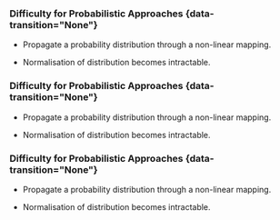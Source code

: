 
### Difficulty for Probabilistic Approaches {data-transition="None"}

-   Propagate a probability distribution through a non-linear mapping.

-   Normalisation of distribution becomes intractable.

<object class="svgplot" data="../slides/diagrams/dimred/nonlinear-mapping-3d-plot.svg"  align="center"></object>


### Difficulty for Probabilistic Approaches {data-transition="None"}

-   Propagate a probability distribution through a non-linear mapping.

-   Normalisation of distribution becomes intractable.

<object class="svgplot" data="../slides/diagrams/dimred/nonlinear-mapping-2d-plot.svg"  align="center"></object>


### Difficulty for Probabilistic Approaches {data-transition="None"}

-   Propagate a probability distribution through a non-linear mapping.

-   Normalisation of distribution becomes intractable.

<object class="svgplot" data="../slides/diagrams/dimred/gaussian-through-nonlinear.svg"  align="center"></object>


